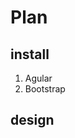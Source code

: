 # <h1> Plan </h1>
  <h2> install </h2>
   <ol>
     <li>Agular</li>
  <li>Bootstrap</li>
   </ol> 
  <h2> design </h2>

